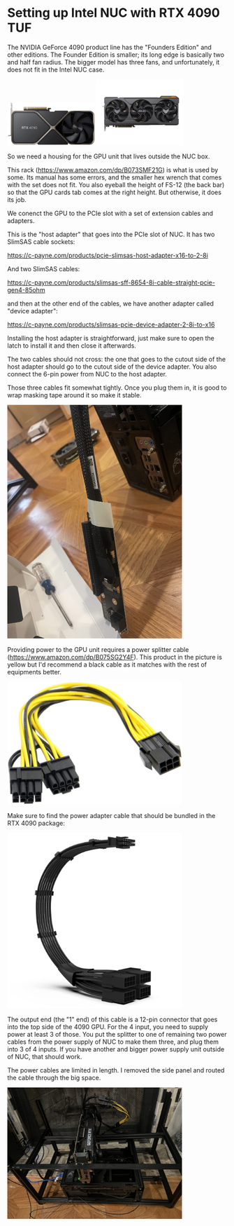 # Setting up Intel NUC with RTX 4090 TUF

The NVIDIA GeForce 4090 product line has the "Founders Edition" and other editions. The Founder Edition is smaller; its long edge is basically two and half fan radius. The bigger model has three fans, and unfortunately, it does not fit in the Intel NUC case.

<img src="rtx4090-founders-edition.jpg" alt="founders-edition" width="200"/>
<img src="rts4090-tuf.jpg" alt="tuf-edition" width="200"/>

So we need a housing for the GPU unit that lives outside the NUC box.

This rack (https://www.amazon.com/dp/B073SMF21G) is what is used by some. Its manual has some errors, and the smaller hex wrench that comes with the set does not fit. You also eyeball the height of FS-12 (the back bar) so that the GPU cards tab comes at the right height. But otherwise, it does its job.

We conenct the GPU to the PCIe slot with a set of extension cables and adapters.

This is the "host adapter" that goes into the PCIe slot of NUC. It has two SlimSAS cable sockets:

https://c-payne.com/products/pcie-slimsas-host-adapter-x16-to-2-8i

And two SlimSAS cables:

https://c-payne.com/products/slimsas-sff-8654-8i-cable-straight-pcie-gen4-85ohm

and then at the other end of the cables, we have another adapter called "device adapter":

https://c-payne.com/products/slimsas-pcie-device-adapter-2-8i-to-x16

Installing the host adapter is straightforward, just make sure to open the latch to install it and then close it afterwards.

The two cables should not cross: the one that goes to the cutout side of the host adapter should go to the cutout side of the device adapter. You also connect the 6-pin power from NUC to the host adapter.

Those three cables fit somewhat tightly. Once you plug them in, it is good to wrap masking tape around it so make it stable.

<img src="host-adapter.jpg" alt="Host Adapter" width="400"/>

Providing power to the GPU unit requires a power splitter cable (https://www.amazon.com/dp/B075SG2Y4F). This product in the picture is yellow but I'd recommend a black cable as it matches with the rest of equipments better. 

<img src="power-splitter.jpg" alt="Power Splitter" width="400"/>

Make sure to find the power adapter cable that should be bundled in the RTX 4090 package:

<img src="1-4-cable.jpg" alt="4090 Power Cable" width="400"/>

The output end (the "1" end) of this cable is a 12-pin connector that goes into the top side of the 4090 GPU. For the 4 input, you need to supply power at least 3 of those. You put the splitter to one of remaining two power cables from the power supply of NUC to make them three, and plug them into 3 of 4 inputs. If you have another and bigger power supply unit outside of NUC, that should work.

The power cables are limited in length. I removed the side panel and routed the cable through the big space.

<img src="cables.jpg" alt="A working setting" width="400"/>






